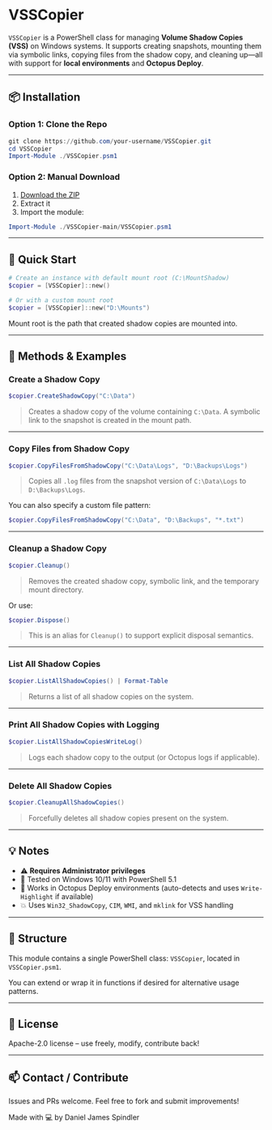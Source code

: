 # VSSCopier

`VSSCopier` is a PowerShell class for managing **Volume Shadow Copies (VSS)** on Windows systems. It supports creating snapshots, mounting them via symbolic links, copying files from the shadow copy, and cleaning up—all with support for **local environments** and **Octopus Deploy**.

---

## 📦 Installation

### Option 1: Clone the Repo

```powershell
git clone https://github.com/your-username/VSSCopier.git
cd VSSCopier
Import-Module ./VSSCopier.psm1
```

### Option 2: Manual Download

1. [Download the ZIP](https://github.com/your-username/VSSCopier/archive/refs/heads/main.zip)
2. Extract it
3. Import the module:

```powershell
Import-Module ./VSSCopier-main/VSSCopier.psm1
```

---

## 🚀 Quick Start

```powershell
# Create an instance with default mount root (C:\MountShadow)
$copier = [VSSCopier]::new()

# Or with a custom mount root
$copier = [VSSCopier]::new("D:\Mounts")
```

Mount root is the path that created shadow copies are mounted into.

---

## 🔧 Methods & Examples

### Create a Shadow Copy

```powershell
$copier.CreateShadowCopy("C:\Data")
```

> Creates a shadow copy of the volume containing `C:\Data`. A symbolic link to the snapshot is created in the mount path.

---

### Copy Files from Shadow Copy

```powershell
$copier.CopyFilesFromShadowCopy("C:\Data\Logs", "D:\Backups\Logs")
```

> Copies all `.log` files from the snapshot version of `C:\Data\Logs` to `D:\Backups\Logs`.

You can also specify a custom file pattern:

```powershell
$copier.CopyFilesFromShadowCopy("C:\Data", "D:\Backups", "*.txt")
```

---

### Cleanup a Shadow Copy

```powershell
$copier.Cleanup()
```

> Removes the created shadow copy, symbolic link, and the temporary mount directory.

Or use:

```powershell
$copier.Dispose()
```

> This is an alias for `Cleanup()` to support explicit disposal semantics.

---

### List All Shadow Copies

```powershell
$copier.ListAllShadowCopies() | Format-Table
```

> Returns a list of all shadow copies on the system.

---

### Print All Shadow Copies with Logging

```powershell
$copier.ListAllShadowCopiesWriteLog()
```

> Logs each shadow copy to the output (or Octopus logs if applicable).

---

### Delete All Shadow Copies

```powershell
$copier.CleanupAllShadowCopies()
```

> Forcefully deletes all shadow copies present on the system.

---

## 💡 Notes

- ⚠️ **Requires Administrator privileges**
- 🧪 Tested on Windows 10/11 with PowerShell 5.1
- 💼 Works in Octopus Deploy environments (auto-detects and uses `Write-Highlight` if available)
- 💥 Uses `Win32_ShadowCopy`, `CIM`, `WMI`, and `mklink` for VSS handling

---

## 📁 Structure

This module contains a single PowerShell class: `VSSCopier`, located in `VSSCopier.psm1`.

You can extend or wrap it in functions if desired for alternative usage patterns.

---

## 🤝 License

Apache-2.0 license – use freely, modify, contribute back!

---

## 📫 Contact / Contribute

Issues and PRs welcome. Feel free to fork and submit improvements!

Made with 💻 by Daniel James Spindler